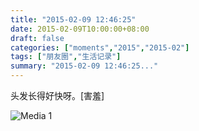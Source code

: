 ```yaml
---
title: "2015-02-09 12:46:25"
date: 2015-02-09T10:00:00+08:00
draft: false
categories: ["moments","2015","2015-02"]
tags: ["朋友圈","生活记录"]
summary: "2015-02-09 12:46:25..."
---
```


头发长得好快呀。[害羞]

![Media 1](/Moments/photos/2015-02-09/201502091246250.jpg)

